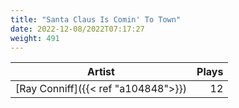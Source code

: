 ```yaml
---
title: "Santa Claus Is Comin' To Town"
date: 2022-12-08/2022T07:17:27
weight: 491
---
```




 Artist | Plays 
----- | -----:
[Ray Conniff]({{< ref "a104848">}}) | 12
